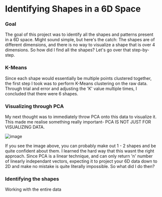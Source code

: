 # Identifying Shapes in a 6D Space

### Goal
The goal of this project was to identify all the shapes and patterns present in a 6D space. Might sound simple, but here's the catch: The shapes are of different dimensions, and there is no way to visualize a shape that is over 4 dimensions. So how did I find all the shapes? Let's go over that step-by-step.

### K-Means
Since each shape would essentially be multiple points clustered together, the first step I took was to perform K-Means clustering on the raw data. Through trial and error and adjusting the 'K' value multiple times, I concluded that there were 6 shapes.

### Visualizing through PCA
My next thought was to immediately throw PCA onto this data to visualize it. This made me realise something really important- PCA IS NOT JUST FOR VISUALIZING DATA. 

![image](https://github.com/user-attachments/assets/bc6b3be9-21b6-484a-9546-559e01523d7a)

If you see the image above, you can probably make out 1 - 2 shapes and be quite confident about them. I learned the hard way that this wasnt the right approach. Since PCA is a linear technique, and can only return 'n' number of linearly independant vectors, expecting it to project your 6D data down to 2D and make no mistake is quite literally impossible. So what did I do then?

### Identifying the shapes
Working with the entire data 
